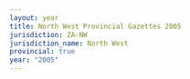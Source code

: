 ```yaml
---
layout: year
title: North West Provincial Gazettes 2005
jurisdiction: ZA-NW
jurisdiction_name: North West
provincial: true
year: "2005"
---
```

